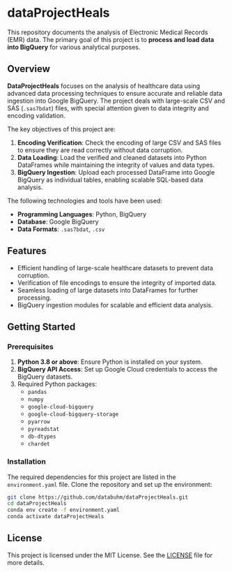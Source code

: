 # dataProjectHeals
This repository documents the analysis of Electronic Medical Records (EMR) data. The primary goal of this project is to **process and load data into BigQuery** for various analytical purposes.

## Overview
**DataProjectHeals** focuses on the analysis of healthcare data using advanced data processing techniques to ensure accurate and reliable data ingestion into Google BigQuery. The project deals with large-scale CSV and SAS (`.sas7bdat`) files, with special attention given to data integrity and encoding validation.

The key objectives of this project are:
1. **Encoding Verification**: Check the encoding of large CSV and SAS files to ensure they are read correctly without data corruption.
2. **Data Loading**: Load the verified and cleaned datasets into Python DataFrames while maintaining the integrity of values and data types.
3. **BigQuery Ingestion**: Upload each processed DataFrame into Google BigQuery as individual tables, enabling scalable SQL-based data analysis.

The following technologies and tools have been used:

- **Programming Languages**: Python, BigQuery
- **Database**: Google BigQuery
- **Data Formats**: `.sas7bdat`, `.csv`

## Features
- Efficient handling of large-scale healthcare datasets to prevent data corruption.
- Verification of file encodings to ensure the integrity of imported data.
- Seamless loading of large datasets into DataFrames for further processing.
- BigQuery ingestion modules for scalable and efficient data analysis.

## Getting Started
### Prerequisites
1. **Python 3.8 or above**: Ensure Python is installed on your system.
2. **BigQuery API Access**: Set up Google Cloud credentials to access the BigQuery datasets.
3. Required Python packages:
   - `pandas`
   - `numpy`
   - `google-cloud-bigquery`
   - `google-cloud-bigquery-storage`
   - `pyarrow`
   - `pyreadstat`
   - `db-dtypes`
   - `chardet`

### Installation

The required dependencies for this project are listed in the `environment.yaml` file. Clone the repository and set up the environment:

```bash
git clone https://github.com/databuhm/dataProjectHeals.git
cd dataProjectHeals
conda env create -f environment.yaml
conda activate dataProjectHeals
```

## License

This project is licensed under the MIT License. See the [LICENSE](https://opensource.org/licenses/MIT) file for more details.